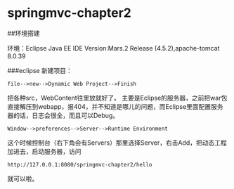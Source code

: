 
# springmvc-chapter2
##环境搭建

环境：Eclipse Java EE IDE Version:Mars.2 Release (4.5.2),apache-tomcat 8.0.39

###eclipse
新建项目：

    file-->new-->Dynamic Web Project-->Finish
把各种src，WebContent往里放就好了。
主要是Eclipse的服务器，之前把war包直接解压到webapp，报404，并不知道是哪儿的问题，而Eclipse里面配置服务器的话，日志会很全，而且可以Debug。

    Window-->preferences-->Server-->Runtime Environment
这个时候控制台（右下角会有Servers）那里选择Server，右击Add，把动态工程加进去，启动服务器，访问

    http://127.0.0.1:8080/springmvc-chapter2/hello
就可以啦。
